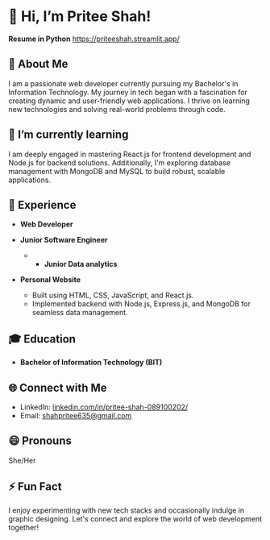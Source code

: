 # 👋 Hi, I’m Pritee Shah!
**Resume in Python**
https://priteeshah.streamlit.app/
## 👀 About Me
I am a passionate web developer currently pursuing my Bachelor's in Information Technology. My journey in tech began with a fascination for creating dynamic and user-friendly web applications. I thrive on learning new technologies and solving real-world problems through code.

## 🌱 I’m currently learning
I am deeply engaged in mastering React.js for frontend development and Node.js for backend solutions. Additionally, I'm exploring database management with MongoDB and MySQL to build robust, scalable applications.

## 💼 Experience
- **Web Developer** 

- **Junior Software Engineer** 
 
  - - **Junior Data analytics** 
- **Personal Website**
  - Built using HTML, CSS, JavaScript, and React.js.
  - Implemented backend with Node.js, Express.js, and MongoDB for seamless data management.

## 🎓 Education
- **Bachelor of Information Technology (BIT)**

## 🌐 Connect with Me
- LinkedIn: [linkedin.com/in/pritee-shah-089100202/](https://www.linkedin.com/in/pritee-shah-089100202/)
- Email: shahpritee635@gmail.com

## 😄 Pronouns
She/Her

## ⚡ Fun Fact
I enjoy experimenting with new tech stacks and occasionally indulge in graphic designing. Let's connect and explore the world of web development together!
